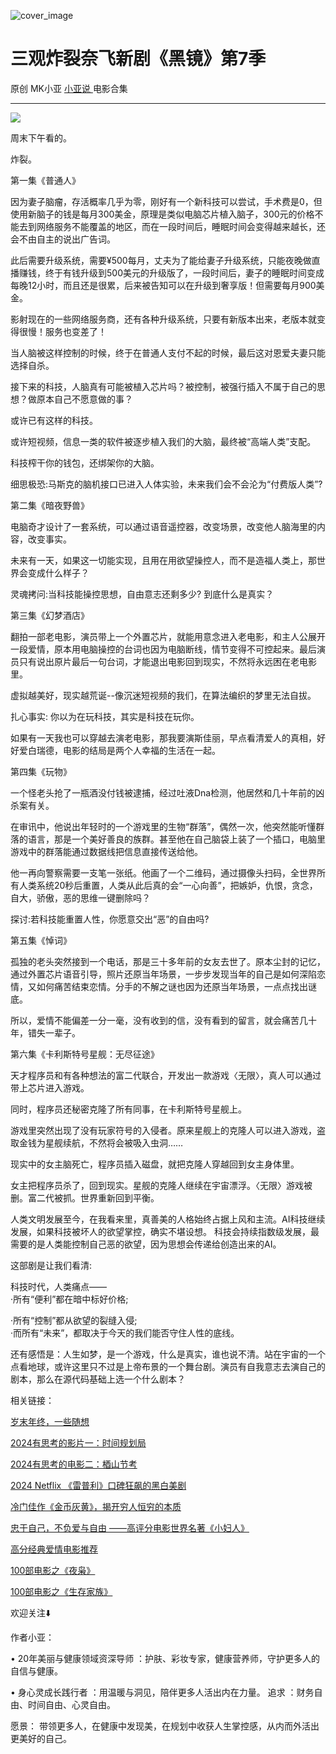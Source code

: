 ![cover_image](https://mmbiz.qpic.cn/mmbiz_jpg/A8SKDch4cJG4PS7T7x0MxtOMmAnUHUnMf9Ihe2qjibMhe2gabIXqNPGsKLKn8IaicSNoREibFoKQyoaelNBUGGc8g/0?wx_fmt=jpeg)

#  三观炸裂奈飞新剧《黑镜》第7季

原创  MK小亚  [ 小亚说 ](https://mp.weixin.qq.com/mp/appmsgalbum?__biz=MzUxNDAwNTk0MQ==&action=getalbum&album_id=2480908578841772032#wechat_redirect) 电影合集

__ _ _ _ _

![](https://mmbiz.qpic.cn/mmbiz_jpg/A8SKDch4cJG4PS7T7x0MxtOMmAnUHUnMa1azhOmT0uVk8tbtFP3e8kU7iclPlsmdeOSTBh1LJGxLEfhdfgkGRcw/640?wx_fmt=jpeg)  

周末下午看的。

炸裂。

  

第一集《普通人》

因为妻子脑瘤，存活概率几乎为零，刚好有一个新科技可以尝试，手术费是0，但使用新脑子的钱是每月300美金，原理是类似电脑芯片植入脑子，300元的价格不能去到网络服务不能覆盖的地区，而在一段时间后，睡眠时间会变得越来越长，还会不由自主的说出广告词。

此后需要升级系统，需要¥500每月，丈夫为了能给妻子升级系统，只能夜晚做直播赚钱，终于有钱升级到500美元的升级版了，一段时间后，妻子的睡眠时间变成每晚12小时，而且还是很累，后来被告知可以在升级到奢享版！但需要每月900美金。

影射现在的一些网络服务商，还有各种升级系统，只要有新版本出来，老版本就变得很慢！服务也变差了！

当人脑被这样控制的时候，终于在普通人支付不起的时候，最后这对恩爱夫妻只能选择自杀。

接下来的科技，人脑真有可能被植入芯片吗？被控制，被强行插入不属于自己的思想？做原本自己不愿意做的事？

或许已有这样的科技。

或许短视频，信息一类的软件被逐步植入我们的大脑，最终被“高端人类”支配。

  

科技榨干你的钱包，还绑架你的大脑。

  
细思极恐:马斯克的脑机接口已进入人体实验，未来我们会不会沦为“付费版人类”?

  

  

第二集《暗夜野兽》

电脑奇才设计了一套系统，可以通过语音遥控器，改变场景，改变他人脑海里的内容，改变事实。

未来有一天，如果这一切能实现，且用在用欲望操控人，而不是造福人类上，那世界会变成什么样子？

  

灵魂拷问:当科技能操控思想，自由意志还剩多少? 到底什么是真实？

  

第三集《幻梦酒店》

翻拍一部老电影，演员带上一个外置芯片，就能用意念进入老电影，和主人公展开一段爱情，原本用电脑操控的台词也因为电脑断线，情节变得不可控起来。最后演员只有说出原片最后一句台词，才能退出电影回到现实，不然将永远困在老电影里。

虚拟越美好，现实越荒诞--像沉迷短视频的我们，在算法编织的梦里无法自拔。  

扎心事实: 你以为在玩科技，其实是科技在玩你。  

如果有一天我也可以穿越去演老电影，那我要演斯佳丽，早点看清爱人的真相，好好爱白瑞德，电影的结局是两个人幸福的生活在一起。

  

第四集《玩物》

一个怪老头抢了一瓶酒没付钱被逮捕，经过吐液Dna检测，他居然和几十年前的凶杀案有关。

在审讯中，他说出年轻时的一个游戏里的生物“群落”，偶然一次，他突然能听懂群落的语言，那是一个美好善良的族群。甚至他在自己脑袋上装了一个插口，电脑里游戏中的群落能通过数据线把信息直接传送给他。

他一再向警察需要一支笔一张纸。他画了一个二维码，通过摄像头扫码，全世界所有人类系统20秒后重置，人类从此后真的会“一心向善”，把嫉妒，仇恨，贪念，自大，骄傲，恶的思维一键删除吗？

  

探讨:若科技能重置人性，你愿意交出“恶”的自由吗?  

  

第五集《悼词》

孤独的老头突然接到一个电话，那是三十多年前的女友去世了。原本尘封的记忆，通过外置芯片语音引导，照片还原当年场景，一步步发现当年的自己是如何深陷恋情，又如何痛苦结束恋情。分手的不解之谜也因为还原当年场景，一点点找出谜底。

所以，爱情不能偏差一分一毫，没有收到的信，没有看到的留言，就会痛苦几十年，错失一辈子。

  

第六集《卡利斯特号星舰：无尽征途》

天才程序员和有各种想法的富二代联合，开发出一款游戏〈无限〉，真人可以通过带上芯片进入游戏。

同时，程序员还秘密克隆了所有同事，在卡利斯特号星舰上。

游戏里突然出现了没有玩家符号的入侵者。原来星舰上的克隆人可以进入游戏，盗取金钱为星舰续航，不然将会被吸入虫洞……

现实中的女主脑死亡，程序员插入磁盘，就把克隆人穿越回到女主身体里。

女主把程序员杀了，回到现实。星舰的克隆人继续在宇宙漂浮。〈无限〉游戏被删。富二代被抓。世界重新回到平衡。

  

人类文明发展至今，在我看来里，真善美的人格始终占据上风和主流。AI科技继续发展，如果科技被坏人的欲望掌控，确实不堪设想。
科技会持续指数级发展，最需要的是人类能控制自己恶的欲望，因为思想会传递给创造出来的AI。

  

这部剧是让我们看清:

科技时代，人类痛点——  
·所有“便利”都在暗中标好价格;

·所有“控制”都从欲望的裂缝入侵;  
·而所有“未来”，都取决于今天的我们能否守住人性的底线。

  

还有感悟是：人生如梦，是一个游戏，什么是真实，谁也说不清。站在宇宙的一个点看地球，或许这里只不过是上帝布景的一个舞台剧。演员有自我意志去演自己的剧本，那么在源代码基础上选一个什么剧本？

  

  

相关链接：

[ 岁末年终，一些随想
](https://mp.weixin.qq.com/s?__biz=MzUxNDAwNTk0MQ==&mid=2247485973&idx=1&sn=7fb4a379959e6b9e4c8a26e15406adc9&scene=21#wechat_redirect)  

[ 2024有思考的影片一：时间规划局
](https://mp.weixin.qq.com/s?__biz=MzUxNDAwNTk0MQ==&mid=2247485984&idx=1&sn=c6cb9400a3298e1a84249b04a82c717b&scene=21#wechat_redirect)  

[ 2024有思考的电影二：梄山节考
](https://mp.weixin.qq.com/s?__biz=MzUxNDAwNTk0MQ==&mid=2247485988&idx=1&sn=27da54db30abd4ed7e3cb66e453f5408&scene=21#wechat_redirect)  

[ 2024 Netflix 《雷普利》口碑狂飙的黑白美剧
](https://mp.weixin.qq.com/s?__biz=MzUxNDAwNTk0MQ==&mid=2247485202&idx=1&sn=00f63ab97ca349815dae72e9e59454b6&scene=21#wechat_redirect)  

[ 冷门佳作《金币灰黄》，揭开穷人恒穷的本质
](https://mp.weixin.qq.com/s?__biz=MzUxNDAwNTk0MQ==&mid=2247485030&idx=1&sn=67c99dc63d974f62f49ab281059aa1d5&scene=21#wechat_redirect)  

[ 忠于自己，不负爱与自由 ——高评分电影世界名著《小妇人》
](https://mp.weixin.qq.com/s?__biz=MzUxNDAwNTk0MQ==&mid=2247485026&idx=1&sn=05ab95b32468fd5cd68855e80a0c22b4&scene=21#wechat_redirect)  

[ 高分经典爱情电影推荐
](https://mp.weixin.qq.com/s?__biz=MzUxNDAwNTk0MQ==&mid=2247485010&idx=1&sn=51e71fc9cb8a3234e6c03a3f98bd4e73&scene=21#wechat_redirect)  

[ 100部电影之《夜枭》
](https://mp.weixin.qq.com/s?__biz=MzUxNDAwNTk0MQ==&mid=2247484891&idx=1&sn=86c003f4dfc7c910793c627d1c546831&scene=21#wechat_redirect)  

[ 100部电影之《生存家族》
](https://mp.weixin.qq.com/s?__biz=MzUxNDAwNTk0MQ==&mid=2247484700&idx=1&sn=4a697449d89a4953e36683bc37195762&scene=21#wechat_redirect)  

  

欢迎关注⬇️

作者小亚：

•  20年美丽与健康领域资深导师  ：护肤、彩妆专家，健康营养师，守护更多人的自信与健康。

•  身心灵成长践行者  ：用温暖与洞见，陪伴更多人活出内在力量。  追求  ：财务自由、时间自由、心灵自由。

愿景：  带领更多人，在健康中发现美，在规划中收获人生掌控感，从内而外活出更美好的自己。

